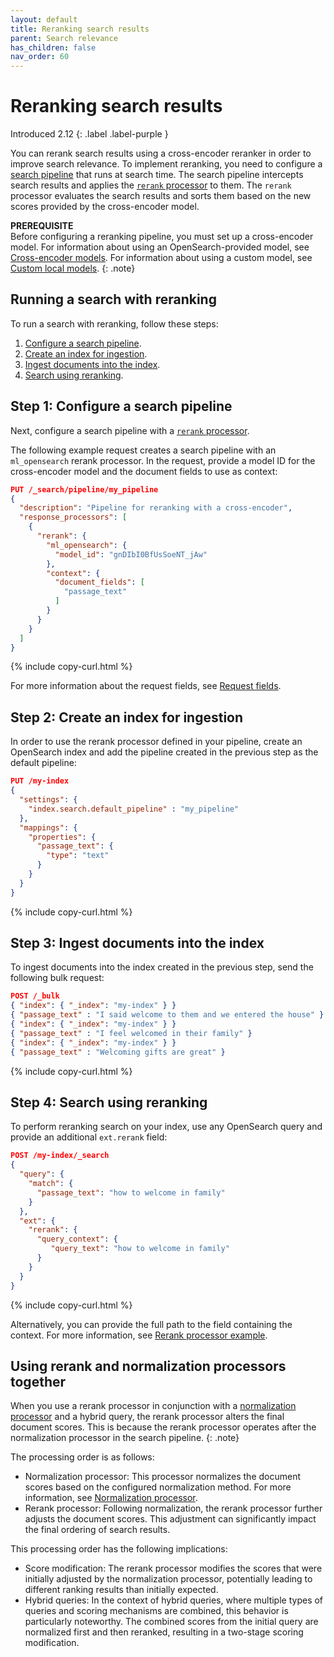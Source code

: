 ```yaml
---
layout: default
title: Reranking search results
parent: Search relevance
has_children: false
nav_order: 60
---
```


# Reranking search results
Introduced 2.12
{: .label .label-purple }

You can rerank search results using a cross-encoder reranker in order to improve search relevance. To implement reranking, you need to configure a [search pipeline]({{site.url}}{{site.baseurl}}/search-plugins/search-pipelines/index/) that runs at search time. The search pipeline intercepts search results and applies the [`rerank` processor]({{site.url}}{{site.baseurl}}/search-plugins/search-pipelines/rerank-processor/) to them. The `rerank` processor evaluates the search results and sorts them based on the new scores provided by the cross-encoder model. 

**PREREQUISITE**<br>
Before configuring a reranking pipeline, you must set up a cross-encoder model. For information about using an OpenSearch-provided model, see [Cross-encoder models]({{site.url}}{{site.baseurl}}/ml-commons-plugin/pretrained-models/#cross-encoder-models). For information about using a custom model, see [Custom local models]({{site.url}}{{site.baseurl}}/ml-commons-plugin/custom-local-models/).
{: .note}

## Running a search with reranking

To run a search with reranking, follow these steps:

1. [Configure a search pipeline](#step-1-configure-a-search-pipeline).
1. [Create an index for ingestion](#step-2-create-an-index-for-ingestion).
1. [Ingest documents into the index](#step-3-ingest-documents-into-the-index).
1. [Search using reranking](#step-4-search-using-reranking).

## Step 1: Configure a search pipeline

Next, configure a search pipeline with a [`rerank` processor]({{site.url}}{{site.baseurl}}/search-plugins/search-pipelines/rerank-processor/).

The following example request creates a search pipeline with an `ml_opensearch` rerank processor. In the request, provide a model ID for the cross-encoder model and the document fields to use as context:

```json
PUT /_search/pipeline/my_pipeline
{
  "description": "Pipeline for reranking with a cross-encoder",
  "response_processors": [
    {
      "rerank": {
        "ml_opensearch": {
          "model_id": "gnDIbI0BfUsSoeNT_jAw"
        },
        "context": {
          "document_fields": [
            "passage_text"
          ]
        }
      }
    }
  ]
}
```
{% include copy-curl.html %}

For more information about the request fields, see [Request fields]({{site.url}}{{site.baseurl}}/search-plugins/search-pipelines/rerank-processor/#request-body-fields).

## Step 2: Create an index for ingestion

In order to use the rerank processor defined in your pipeline, create an OpenSearch index and add the pipeline created in the previous step as the default pipeline:

```json
PUT /my-index
{
  "settings": {
    "index.search.default_pipeline" : "my_pipeline"
  },
  "mappings": {
    "properties": {
      "passage_text": {
        "type": "text"
      }
    }
  }
}
```
{% include copy-curl.html %}

## Step 3: Ingest documents into the index

To ingest documents into the index created in the previous step, send the following bulk request:

```json
POST /_bulk
{ "index": { "_index": "my-index" } }
{ "passage_text" : "I said welcome to them and we entered the house" }
{ "index": { "_index": "my-index" } }
{ "passage_text" : "I feel welcomed in their family" }
{ "index": { "_index": "my-index" } }
{ "passage_text" : "Welcoming gifts are great" }

```
{% include copy-curl.html %}

## Step 4: Search using reranking

To perform reranking search on your index, use any OpenSearch query and provide an additional `ext.rerank` field:

```json
POST /my-index/_search
{
  "query": {
    "match": {
      "passage_text": "how to welcome in family"
    }
  },
  "ext": {
    "rerank": {
      "query_context": {
         "query_text": "how to welcome in family"
      }
    }
  }
}
```
{% include copy-curl.html %}

Alternatively, you can provide the full path to the field containing the context. For more information, see [Rerank processor example]({{site.url}}{{site.baseurl}}/search-plugins/search-pipelines/rerank-processor/#example).

## Using rerank and normalization processors together

When you use a rerank processor in conjunction with a [normalization processor]({{site.url}}{{site.baseurl}}/search-plugins/search-pipelines/normalization-processor/) and a hybrid query, the rerank processor alters the final document scores. This is because the rerank processor operates after the normalization processor in the search pipeline.
{: .note}

The processing order is as follows: 

- Normalization processor: This processor normalizes the document scores based on the configured normalization method. For more information, see [Normalization processor]({{site.url}}{{site.baseurl}}/search-plugins/search-pipelines/normalization-processor/).
- Rerank processor: Following normalization, the rerank processor further adjusts the document scores. This adjustment can significantly impact the final ordering of search results.

This processing order has the following implications:

- Score modification: The rerank processor modifies the scores that were initially adjusted by the normalization processor, potentially leading to different ranking results than initially expected.
- Hybrid queries: In the context of hybrid queries, where multiple types of queries and scoring mechanisms are combined, this behavior is particularly noteworthy. The combined scores from the initial query are normalized first and then reranked, resulting in a two-stage scoring modification.